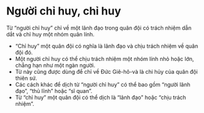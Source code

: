 # Người chỉ huy, chỉ huy

Từ “người chỉ huy” chỉ về một lãnh đạo trong quân đội có trách nhiệm dẫn dắt và chỉ huy một nhóm quân lính. 
- “Chỉ huy” một quân đội có nghĩa là lãnh đạo và chịu trách nhiệm về quân đội đó. 
- Một người chỉ huy có thể chịu trách nhiệm một nhóm lính nhỏ hoặc lớn, chẳng hạn như một ngàn người.
- Từ này cũng được dùng để chỉ về Đức Giê-hô-và là chi hủy của quân đội thiên sứ. 
- Các cách khác để dịch từ “người chỉ huy” có thể bao gồm “người lãnh đạo”, “thủ lĩnh” hoặc “sĩ quan”. 
- Từ “chỉ huy” một quân đội có thể dịch là “lãnh đạo” hoặc “chịu trách nhiệm”.

